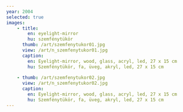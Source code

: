 ```yaml
---
year: 2004
selected: true
images:
    - title:
        en: eyelight-mirror
        hu: szemfénytükör
      thumb: /art/szemfenytukor01.jpg
      view: /art/n_szemfenytukor01.jpg
      caption: 
        en: Eyelight-mirror, wood, glass, acryl, led, 27 x 15 cm
        hu: Szemfénytükör, fa, üveg, akryl, led, 27 x 15 cm
      
    - thumb: /art/szemfenytukor02.jpg
      view: /art/n_szemfenytukor02.jpg
      caption: 
        en: Eyelight-mirror, wood, glass, acryl, led, 27 x 15 cm
        hu: Szemfénytükör, fa, üveg, akryl, led, 27 x 15 cm
---
```

